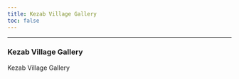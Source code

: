 ```yaml
---
title: Kezab Village Gallery
toc: false
---
```

---


### Kezab Village Gallery

Kezab Village Gallery

